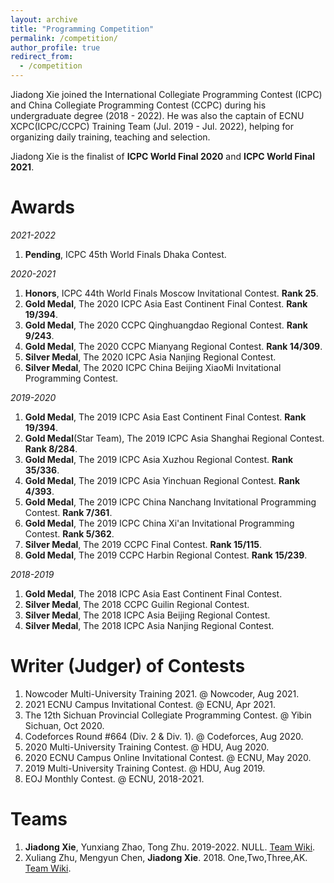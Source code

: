 ```yaml
---
layout: archive
title: "Programming Competition"
permalink: /competition/
author_profile: true
redirect_from:
  - /competition
---
```


Jiadong Xie joined the International Collegiate Programming Contest (ICPC) and China Collegiate Programming Contest (CCPC) during his undergraduate degree (2018 - 2022). He was also the captain of ECNU XCPC(ICPC/CCPC) Training Team (Jul. 2019 - Jul. 2022), helping for organizing daily training, teaching and selection.

Jiadong Xie is the finalist of **ICPC World Final 2020** and **ICPC World Final 2021**.


Awards
======

*2021-2022*

1. **Pending**, ICPC 45th World Finals Dhaka Contest.

*2020-2021*

1. **Honors**, ICPC 44th World Finals Moscow Invitational Contest. **Rank 25**.
2. **Gold Medal**, The 2020 ICPC Asia East Continent Final Contest. **Rank 19/394**.
3. **Gold Medal**, The 2020 CCPC Qinghuangdao Regional Contest. **Rank 9/243**.
4. **Gold Medal**, The 2020 CCPC Mianyang Regional Contest. **Rank 14/309**.
5. **Silver Medal**, The 2020 ICPC Asia Nanjing Regional Contest.
6. **Silver Medal**, The 2020 ICPC China Beijing XiaoMi Invitational Programming Contest.

*2019-2020*

1. **Gold Medal**, The 2019 ICPC Asia East Continent Final Contest. **Rank 19/394**.
2. **Gold Medal**(Star Team), The 2019 ICPC Asia Shanghai Regional Contest. **Rank 8/284**.
3. **Gold Medal**, The 2019 ICPC Asia Xuzhou Regional Contest. **Rank 35/336**.
4. **Gold Medal**, The 2019 ICPC Asia Yinchuan Regional Contest. **Rank 4/393**.
5. **Gold Medal**, The 2019 ICPC China Nanchang Invitational Programming Contest. **Rank 7/361**.
6. **Gold Medal**, The 2019 ICPC China Xi'an Invitational Programming Contest. **Rank 5/362**.
7. **Silver Medal**, The 2019 CCPC Final Contest. **Rank 15/115**.
8. **Gold Medal**, The 2019 CCPC Harbin Regional Contest. **Rank 15/239**.

*2018-2019*

1. **Gold Medal**, The 2018 ICPC Asia East Continent Final Contest.
2. **Silver Medal**, The 2018 CCPC Guilin Regional Contest.
3. **Silver Medal**, The 2018 ICPC Asia Beijing Regional Contest.
4. **Silver Medal**, The 2018 ICPC Asia Nanjing Regional Contest.


Writer (Judger) of Contests
======
1. Nowcoder Multi-University Training 2021. @ Nowcoder, Aug 2021.
2. 2021 ECNU Campus Invitational Contest. @ ECNU, Apr 2021.
3. The 12th Sichuan Provincial Collegiate Programming Contest. @ Yibin Sichuan, Oct 2020.
4. Codeforces Round #664 (Div. 2 & Div. 1). @ Codeforces, Aug 2020.
5. 2020 Multi-University Training Contest. @ HDU, Aug 2020.
6. 2020 ECNU Campus Online Invitational Contest. @ ECNU, May 2020.
7. 2019 Multi-University Training Contest. @ HDU, Aug 2019.
8. EOJ Monthly Contest. @ ECNU, 2018-2021.

Teams
======
1. **Jiadong Xie**, Yunxiang Zhao, Tong Zhu. 2019-2022. NULL. [Team Wiki](https://acm.ecnu.edu.cn/wiki/index.php?title=NULL_(2019)).
2. Xuliang Zhu, Mengyun Chen, **Jiadong Xie**. 2018. One,Two,Three,AK. [Team Wiki](https://acm.ecnu.edu.cn/wiki/index.php?title=One,Two,Three,AK_(2018)).